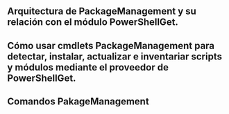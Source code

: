 

## Arquitectura de PackageManagement y su relación con el módulo PowerShellGet.

## Cómo usar cmdlets PackageManagement para detectar, instalar, actualizar e inventariar scripts y módulos mediante el proveedor de PowerShellGet.

## Comandos PakageManagement

<!--HONumber=Aug16_HO3-->


